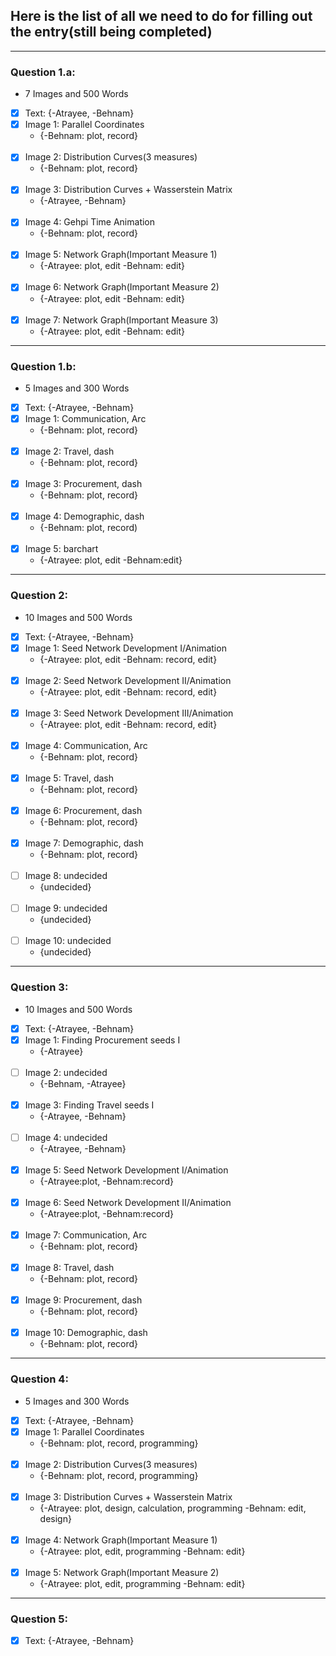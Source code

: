 ## Here is the list of all we need to do for filling out the entry(still being completed)
---------------------------
### Question 1.a:
* 7 Images and 500 Words

- [x] Text:
    {-Atrayee, -Behnam}
- [x] Image 1:  Parallel Coordinates
  * {-Behnam: plot, record}
<br/><br/>
- [x] Image 2:  Distribution Curves(3 measures)
  * {-Behnam: plot, record}
<br/><br/>
- [x] Image 3:  Distribution Curves + Wasserstein Matrix
  * {-Atrayee, -Behnam}
<br/><br/>
- [x] Image 4:  Gehpi Time Animation
  * {-Behnam: plot, record}
<br/><br/>
- [x] Image 5:  Network Graph(Important Measure 1)
  * {-Atrayee: plot, edit -Behnam: edit}
<br/><br/>
- [x] Image 6:  Network Graph(Important Measure 2)
  * {-Atrayee: plot, edit -Behnam: edit}
<br/><br/>
- [x] Image 7:  Network Graph(Important Measure 3)
  * {-Atrayee: plot, edit -Behnam: edit}

---------------------------
### Question 1.b:
* 5 Images and 300 Words

- [x] Text:
    {-Atrayee, -Behnam}
- [x] Image 1:  Communication, Arc
  * {-Behnam: plot, record}
<br/><br/>
- [x] Image 2:  Travel, dash
  * {-Behnam: plot, record}
<br/><br/>
- [x] Image 3:  Procurement, dash
  * {-Behnam: plot, record}
<br/><br/>
- [x] Image 4:  Demographic, dash
  * {-Behnam: plot, record)
<br/><br/>
- [x] Image 5:  barchart
  * {-Atrayee: plot, edit -Behnam:edit}

---------------------------
### Question 2:
* 10 Images and 500 Words

- [x] Text:
    {-Atrayee, -Behnam}
- [x] Image 1:  Seed Network Development I/Animation
  * {-Atrayee: plot, edit -Behnam: record, edit}
<br/><br/>
- [x] Image 2:  Seed Network Development II/Animation
  * {-Atrayee: plot, edit -Behnam: record, edit}
<br/><br/>
- [x] Image 3:  Seed Network Development III/Animation
  * {-Atrayee: plot, edit -Behnam: record, edit}
<br/><br/>
- [x] Image 4:   Communication, Arc
  * {-Behnam: plot, record}
<br/><br/>
- [x] Image 5:  Travel, dash
  * {-Behnam: plot, record}
<br/><br/>
- [x] Image 6:  Procurement, dash
  * {-Behnam: plot, record}
<br/><br/>
- [x] Image 7:  Demographic, dash
  * {-Behnam: plot, record}
<br/><br/>
- [ ] Image 8:  undecided
  * {undecided}
<br/><br/>
- [ ] Image 9:  undecided
  * {undecided}
<br/><br/>
- [ ] Image 10: undecided
  * {undecided}

---------------------------
### Question 3:
* 10 Images and 500 Words

- [x] Text:
    {-Atrayee, -Behnam}
- [x] Image 1:  Finding Procurement seeds I
  * {-Atrayee}
<br/><br/>
- [ ] Image 2:  undecided
  * {-Behnam, -Atrayee}
<br/><br/>
- [x] Image 3:  Finding Travel seeds I
  * {-Atrayee, -Behnam}
<br/><br/>
- [ ] Image 4:  undecided
  * {-Atrayee, -Behnam}
<br/><br/>
- [x] Image 5:  Seed Network Development I/Animation
  * {-Atrayee:plot, -Behnam:record}
<br/><br/>
- [x] Image 6:  Seed Network Development II/Animation
  * {-Atrayee:plot, -Behnam:record}
<br/><br/>
- [x] Image 7:  Communication, Arc
  * {-Behnam: plot, record}
<br/><br/>
- [x] Image 8:  Travel, dash
  * {-Behnam: plot, record}
<br/><br/>
- [x] Image 9:  Procurement, dash
  * {-Behnam: plot, record}
<br/><br/>
- [x] Image 10: Demographic, dash
  * {-Behnam: plot, record}

---------------------------
### Question 4:
* 5 Images and 300 Words

- [x] Text:
    {-Atrayee, -Behnam}
- [x] Image 1:  Parallel Coordinates
  * {-Behnam: plot, record, programming}
<br/><br/>
- [x] Image 2:  Distribution Curves(3 measures)
  * {-Behnam: plot, record, programming}
<br/><br/>
- [x] Image 3:  Distribution Curves + Wasserstein Matrix
  * {-Atrayee: plot, design, calculation, programming -Behnam: edit, design}
<br/><br/>
- [x] Image 4:  Network Graph(Important Measure 1)
  * {-Atrayee: plot, edit, programming -Behnam: edit}
<br/><br/>
- [x] Image 5:  Network Graph(Important Measure 2)
  * {-Atrayee: plot, edit, programming -Behnam: edit}

---------------------------
### Question 5:

- [x] Text:
    {-Atrayee, -Behnam}
